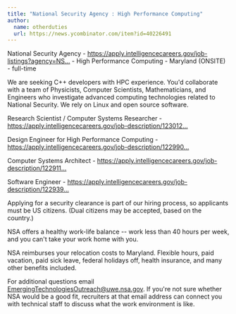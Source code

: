 ```yaml
---
title: "National Security Agency : High Performance Computing"
author:
  name: otherduties
  url: https://news.ycombinator.com/item?id=40226491
---
```

National Security Agency - <a href="https:&#x2F;&#x2F;apply.intelligencecareers.gov&#x2F;job-listings?agency=NSA" rel="nofollow">https:&#x2F;&#x2F;apply.intelligencecareers.gov&#x2F;job-listings?agency=NS...</a> - High Performance Computing - Maryland (ONSITE) - full-time

We are seeking C++ developers with HPC experience. You&#x27;d collaborate with a team of Physicists, Computer Scientists, Mathematicians, and Engineers who investigate advanced computing technologies related to National Security. We rely on Linux and open source software.

Research Scientist &#x2F; Computer Systems Researcher - <a href="https:&#x2F;&#x2F;apply.intelligencecareers.gov&#x2F;job-description&#x2F;1230123" rel="nofollow">https:&#x2F;&#x2F;apply.intelligencecareers.gov&#x2F;job-description&#x2F;123012...</a>

Design Engineer for High Performance Computing - <a href="https:&#x2F;&#x2F;apply.intelligencecareers.gov&#x2F;job-description&#x2F;1229906" rel="nofollow">https:&#x2F;&#x2F;apply.intelligencecareers.gov&#x2F;job-description&#x2F;122990...</a>

Computer Systems Architect - <a href="https:&#x2F;&#x2F;apply.intelligencecareers.gov&#x2F;job-description&#x2F;1229114" rel="nofollow">https:&#x2F;&#x2F;apply.intelligencecareers.gov&#x2F;job-description&#x2F;122911...</a>

Software Engineer - <a href="https:&#x2F;&#x2F;apply.intelligencecareers.gov&#x2F;job-description&#x2F;1229399" rel="nofollow">https:&#x2F;&#x2F;apply.intelligencecareers.gov&#x2F;job-description&#x2F;122939...</a>

Applying for a security clearance is part of our hiring process, so applicants must be US citizens. (Dual citizens may be accepted, based on the country.)

NSA offers a healthy work-life balance -- work less than 40 hours per week, and you can&#x27;t take your work home with you.

NSA reimburses your relocation costs to Maryland. Flexible hours, paid vacation, paid sick leave, federal holidays off, health insurance, and many other benefits included.

For additional questions email EmergingTechnologiesOutreach@uwe.nsa.gov.
If you&#x27;re not sure whether NSA would be a good fit, recruiters at that email address can connect you with technical staff to discuss what the work environment is like.

